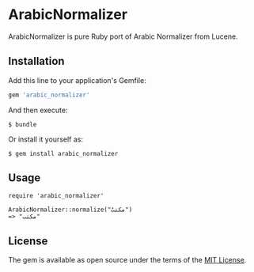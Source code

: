 # ArabicNormalizer

ArabicNormalizer is pure Ruby port of Arabic Normalizer from Lucene.

## Installation

Add this line to your application's Gemfile:

```ruby
gem 'arabic_normalizer'
```

And then execute:

    $ bundle

Or install it yourself as:

    $ gem install arabic_normalizer

## Usage
```
require 'arabic_normalizer'

ArabicNormalizer::normalize("مكتبٌ")
=> "مكتب"
```

## License

The gem is available as open source under the terms of the [MIT License](http://opensource.org/licenses/MIT).

